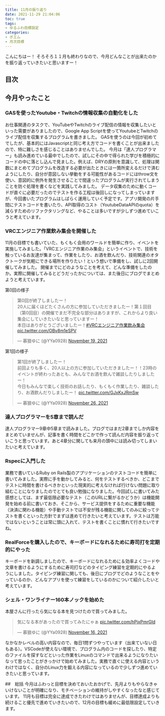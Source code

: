 ```yaml
---
title: 11月の振り返り
date: 2021-11-29 21:04:06
toc: true
tags:
- ゆるふわ目標設定
categories:
- ポエム
- 月次目標
---
```


こんにちはー！
そろそろ１１月も終わりなので、今月どんなことが出来たのかを振り返っていきたいと思いますー！

## 目次
<!-- toc -->

<!--more-->

## 今月やったこと

### GASを使ったYoutube・Twitchの情報収集の自動化をした
お仕事関連のタスクで、YouTubeやTwitchのライブ配信の情報を収集したいといった需要がありましたので、Google App Scriptを使ってYoutubeとTwitchのライブ配信を収集するプログラムを書きました。
GASを使うのは今回が初めてでしたが、基本的にはJavascriptと同じ考え方でコードを書くことが出来ましたので、特に難しさを感じることはありませんでした。
今月は「達人プログラマー」も読み進めている最中でしたので、試しにその中で得られた学びを積極的にコードの中に落とし込んで見ました。例えば、DRYの原則を意識して、処理は関数にまとめてプログラムを改造する必要が出たときには一箇所変えるだけで済むようにしたり、自分が意図しない挙動をする可能性があるコードにはthrow文を使い、意図的に例外を発生させることで間違ったプログラムが実行されてしまうことを防ぐ処理を書くなどを実践してみました。
データ収集のために動くコードが直ぐに必要だったのでテストを作る工程は後回しになってしまっていますが、今回書いたプログラムはしばらく運用していく予定です。アプリ開発の片手間にテストコードを書いたり、API取得のコスト（YoutubeDataAPIのquota）を減らすためのリファクタリングなど、やることは多いですが少しずつ進めていこうと考えています。

### VRCエンジニア作業飲み集会を開催した
11月の目標でも書いていた、もくもく会用のワールドを簡単に作り、イベントを実施してみました。「VRCエンジニア作業のみ集会」というイベントで、技術を触っているお友達が集まって、作業をしたり、お酒を飲んだり、技術関連のオタクトークが気軽にできる場所を作りたい！という想いで準備をし、試しに2回開催してみました。
開催までにどのようなことを考えて、どんな準備をしたのか。実際に開催してみるとどうだったかについては、また後日にブログでまとめようと考えています。

第0回の様子
<blockquote class="twitter-tweet"><p lang="ja" dir="ltr">第0回が終了しましたー！<br>20人に届くほどたくさんの方に参加していただきましたー！第１回目（第0回目）の開催でまだ不完全な部分はありますが、これからより良い集会にしていきたいなと思っていますー！<br>本日はありがとうございましたー！<a href="https://twitter.com/hashtag/VRC%E3%82%A8%E3%83%B3%E3%82%B8%E3%83%8B%E3%82%A2%E4%BD%9C%E6%A5%AD%E9%A3%B2%E3%81%BF%E9%9B%86%E4%BC%9A?src=hash&amp;ref_src=twsrc%5Etfw">#VRCエンジニア作業飲み集会</a> <a href="https://t.co/OBv8m1eSPV">pic.twitter.com/OBv8m1eSPV</a></p>&mdash; 慕狼ゆに (@YYa0928) <a href="https://twitter.com/YYa0928/status/1461722637080530946?ref_src=twsrc%5Etfw">November 19, 2021</a></blockquote> <script async src="https://platform.twitter.com/widgets.js" charset="utf-8"></script>

第1回の様子
<blockquote class="twitter-tweet"><p lang="ja" dir="ltr">第1回が終了しましたー！<br>前回よりも多く、20人以上の方に参加していただきましたー！！23時のイベントが終わったあとも、みんなでお酒を飲んで雑談したりしましたー！<br>今日もみんなで楽しく技術のお話したり、もくもく作業したり、雑談したり、お酒飲んだりしましたー！ <a href="https://t.co/GJxKxJRmSw">pic.twitter.com/GJxKxJRmSw</a></p>&mdash; 慕狼ゆに (@YYa0928) <a href="https://twitter.com/YYa0928/status/1464268538814689280?ref_src=twsrc%5Etfw">November 26, 2021</a></blockquote> <script async src="https://platform.twitter.com/widgets.js" charset="utf-8"></script>

### 達人プログラマーを5章まで読んだ
達人プログラマー9章中5章まで読みました。ブログではまだ2章までしか内容をまとめていませんが、記事を書く時間をどこかで作って読んだ内容を振り返っていこうと思っています。あと4章分に関しても来月の頭中には読み切ってしまいたいと考えています。

### Rspecに入門した
業務で書いているRuby on Rails製のアプリケーションのテストコードを簡単に書いてみました。実際に手を動かしてみると、何をテストするべきか、どこまでテストに時間を書けるべきかといった現実的に考えなければ行けない問題に取り組むことになりましたのでとても良い勉強になりました。今回試しに書いてみた感想としては、まず最低限必要なテスト（このURLに繋がるかどうか）は機能開発を始める前に書いておき、そこから、サービス提供をするために重要な機能（決済に関わる機能）や手動テストでは不安が残る機能に関してのみに絞ってテストを書くといった方針でまずは進めて行きたいと考えています。テストは万能ではないということは常に頭に入れて、テストを書くことに慣れて行きたいですね。

### RealForceを購入したので、キーボードになれるために寿司打を定期的にやった
キーボードを新調しましたので、キーボードになれるために＆効率よくコードや文章を書けるようにするために寿司打などのタイピング練習を定期的にやるようにしました。タイピング練習に関しても、後日にブログでどのようなことをやっているのか、どんなアプリを使って練習をしているのかについて紹介したいと考えています。


### シェル・ワンライナー160本ノックを始めた

本屋さんに行ったら気になる本を見つけたので買ってみました。

<blockquote class="twitter-tweet"><p lang="ja" dir="ltr">気になる本があったので買ってみたにゃぁ <a href="https://t.co/hPjxPmrGld">pic.twitter.com/hPjxPmrGld</a></p>&mdash; 慕狼ゆに (@YYa0928) <a href="https://twitter.com/YYa0928/status/1460511240187383811?ref_src=twsrc%5Etfw">November 16, 2021</a></blockquote> <script async src="https://platform.twitter.com/widgets.js" charset="utf-8"></script>

なかなかレベルの高い内容なので、毎日1問ずつやっています（出来ていない日もある）。VSCodeが使えない環境で、プログラム内のコードを探したり、特定のファイルを探すなどといった作業をLinuxのコマンドで出来るようになりたいなって思ったことがきっかけで始めてみました。実務で直ぐに使える内容というわけではなく、自分のLinux力を鍛える内容になっているので少しずつ進めていきたいと思っています。

##　総括
今月はふわっと目標を決めておいたおかげで、先月よりもやらなきゃいけないことが明確になり、モチベーションの維持がしやすくなったなと感じています。
11月も目標は完全に達成できたわけではありませんが、目標達成よりも続けること優先で進めていきたいので、12月の目標も緩めに最低限設定していきます。